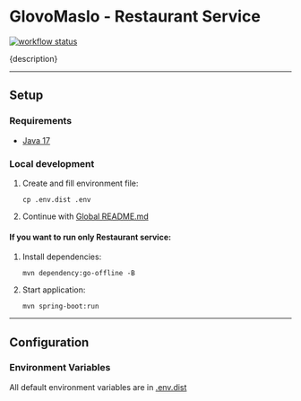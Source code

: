 # GlovoMaslo - Restaurant Service

[![workflow status](https://github.com/Dar3cz3Q-University/InternetEngineering/actions/workflows/restaurant-service.yml/badge.svg)](https://github.com/Dar3cz3Q-University/InternetEngineering/master/src/restaurant-service)

{description}

---

## Setup

### Requirements
* [Java 17](https://www.oracle.com/java/technologies/javase/jdk17-archive-downloads.html)

### Local development
1. Create and fill environment file:
   ```shell
   cp .env.dist .env
   ```
2. Continue with [Global README.md](../../README.md)

#### If you want to run only Restaurant service:
1. Install dependencies:
   ```shell
   mvn dependency:go-offline -B
   ```
2. Start application:
   ```shell
   mvn spring-boot:run
   ```

---

## Configuration

### Environment Variables

All default environment variables are in [.env.dist](.env.dist)
